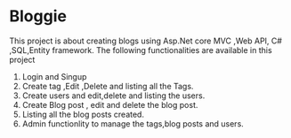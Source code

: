 # Bloggie
This project is about creating blogs using Asp.Net core MVC ,Web API, C# ,SQL,Entity framework.
The following functionalities are available in this project
1. Login and Singup
2. Create tag ,Edit ,Delete and listing all the Tags.
3. Create users and edit,delete and listing the users.
4. Create Blog post , edit and delete the blog post.
5. Listing all the blog posts created.
6. Admin functionlity to manage the tags,blog posts and users.
